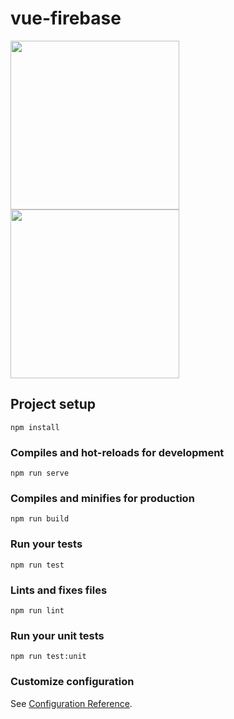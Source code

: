 # vue-firebase

<p float="left">
<img src="https://github.com/Maxime-Beaufils/vue-firebase/tree/master/img/ce1.jpg" width="270">
<img src="https://github.com/Maxime-Beaufils/vue-firebase/tree/master/img/ce2.jpg" width="270">
</p>

## Project setup
```
npm install
```

### Compiles and hot-reloads for development
```
npm run serve
```

### Compiles and minifies for production
```
npm run build
```

### Run your tests
```
npm run test
```

### Lints and fixes files
```
npm run lint
```

### Run your unit tests
```
npm run test:unit
```

### Customize configuration
See [Configuration Reference](https://cli.vuejs.org/config/).
